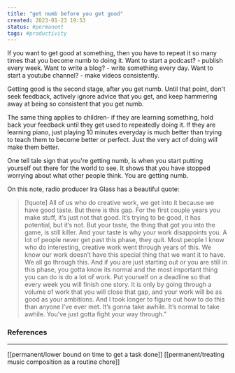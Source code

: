 ```yaml
---
title: "get numb before you get good"
created: 2023-01-23 19:53
status: #permanent
tags: #productivity 
---
```


If you want to get good at something, then you have to repeat it so many times that you become numb to doing it. Want to start a podcast? - publish every week. Want to write a blog? - write something every day. Want to start a youtube channel? - make videos consistently.

Getting good is the second stage, after you get numb. Until that point, don't seek feedback, actively ignore advice that you get, and keep hammering away at being so consistent that you get numb. 

The same thing applies to children- if they are learning something, hold back your feedback until they get used to repeatedly doing it. If they are learning piano, just playing 10 minutes everyday is much better than trying to teach them to become better or perfect. Just the very act of doing will make them better.

One tell tale sign that you're getting numb, is when you start putting yourself out there for the world to see. It shows that you have stopped worrying about what other people think. You are getting numb.

On this note, radio producer Ira Glass has a beautiful quote:
>[!quote] All of us who do creative work, we get into it because we have good taste. But there is this gap. For the first couple years you make stuff, it’s just not that good. It’s trying to be good, it has potential, but it’s not. But your taste, the thing that got you into the game, is still killer. And your taste is why your work disappoints you. A lot of people never get past this phase, they quit. Most people I know who do interesting, creative work went through years of this. We know our work doesn’t have this special thing that we want it to have. We all go through this. And if you are just starting out or you are still in this phase, you gotta know its normal and the most important thing you can do is do a lot of work. Put yourself on a deadline so that every week you will finish one story. It is only by going through a volume of work that you will close that gap, and your work will be as good as your ambitions. And I took longer to figure out how to do this than anyone I’ve ever met. It’s gonna take awhile. It’s normal to take awhile. You’ve just gotta fight your way through.”

### References
---
[[permanent/lower bound on time to get a task done]]
[[permanent/treating music composition as a routine chore]]


